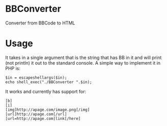 # BBConverter
Converter from BBCode to HTML
# Usage
It takes in a single argument that is the string that has BB in it and will print (not println) it out to the standard console. A simple way to implement it in PHP is:

    $in = escapeshellargs($in);
    echo shell_exec("./BBConverter ".$in);
    
It works and currently has support for:

    [b]
    [i]
    [img]http://apage.com/image.png[/img]
    [url]http://apage.com[/url]
    [url=http://apage.com]link[/here]
